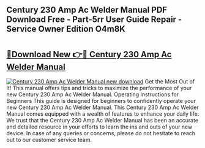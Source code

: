 ## Century 230 Amp Ac Welder Manual PDF Download Free - Part-5rr User Guide Repair - Service Owner Edition O4m8K

# <h2><a href="http://bc61689.oget.top/?id=Century+230+Amp+Ac+Welder+Manual">🔗Download New 👉🔴 Century 230 Amp Ac Welder Manual</a></h2>

[![Century 230 Amp Ac Welder Manual new download](https://i.imgur.com/5g1atiW.png)](http://bc61689.oget.top/?id=Century+230+Amp+Ac+Welder+Manual)
Get the Most Out of It! This manual offers tips and tricks to maximize the performance of your new Century 230 Amp Ac Welder Manual. Operating Instructions for Beginners This guide is designed for beginners to confidently operate your new Century 230 Amp Ac Welder Manual. This Century 230 Amp Ac Welder Manual comes equipped with a wealth of features to enhance your daily life. We trust that the Century 230 Amp Ac Welder Manual has been an accurate and detailed resource in your efforts to learn the ins and outs of your new device. In case of any queries or concerns, please do not hesitate to reach out to our customer service team.

